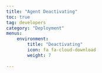 ```yaml
---
title: "Agent Deactivating"
toc: true
tag: developers
category: "Deployment"
menus: 
    environment:
        title: "Deactivating"
        icon: fa fa-cloud-download
        weight: 7
        
---
```

